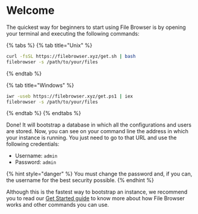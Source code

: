 # Welcome

The quickest way for beginners to start using File Browser is by opening your terminal and executing the following commands:

{% tabs %}
{% tab title="Unix" %}
```bash
curl -fsSL https://filebrowser.xyz/get.sh | bash
filebrowser -s /path/to/your/files
```
{% endtab %}

{% tab title="Windows" %}
```bash
iwr -useb https://filebrowser.xyz/get.ps1 | iex
filebrowser -s /path/to/your/files
```
{% endtab %}
{% endtabs %}

Done! It will bootstrap a database in which all the configurations and users are stored. Now, you can see on your command line the address in which your instance is running. You just need to go to that URL and use the following credentials:

* Username: `admin`
* Password: `admin`

{% hint style="danger" %}
You must change the password and, if you can, the username for the best security possible.
{% endhint %}

Although this is the fastest way to bootstrap an instance, we recommend you to read our [Get Started guide]() to know more about how File Browser works and other commands you can use.

